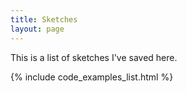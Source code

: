 ```yaml
---
title: Sketches
layout: page
---
```

 
This is a list of sketches I've saved here.

{% include code_examples_list.html %}
 